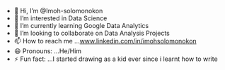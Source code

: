 - 👋 Hi, I’m @Imoh-solomonokon
- 👀 I’m interested in Data Science
- 🌱 I’m currently learning Google Data Analytics
- 💞️ I’m looking to collaborate on Data Analysis Projects 
- 📫 How to reach me ...www.linkedin.com/in/imohsolomonokon
- 😄 Pronouns: ...He/Him
- ⚡ Fun fact: ...I started drawing as a kid ever since i learnt how to write

<!---
Imoh-solomonokon/Imoh-solomonokon is a ✨ special ✨ repository because its `README.md` (this file) appears on your GitHub profile.
You can click the Preview link to take a look at your changes.
--->
